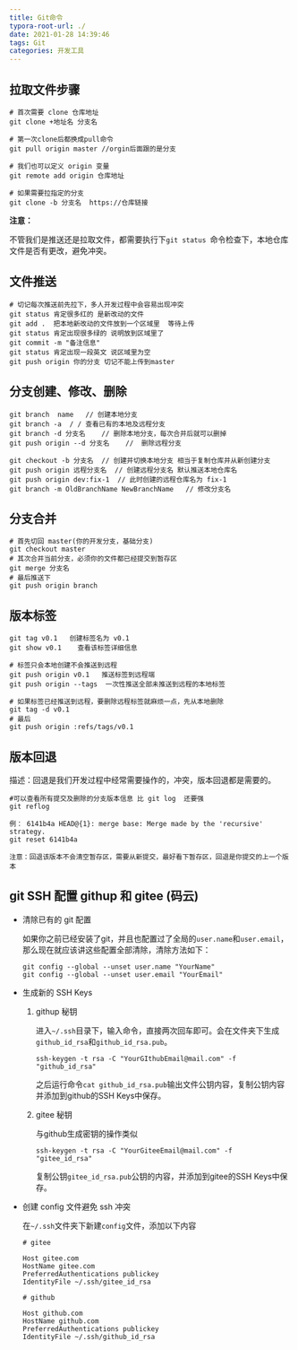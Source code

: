 ```yaml
---
title: Git命令
typora-root-url: ./
date: 2021-01-28 14:39:46
tags: Git
categories: 开发工具
---
```

## 拉取文件步骤
    # 首次需要 clone 仓库地址
    git clone +地址名 分支名
    
    # 第一次clone后都换成pull命令
    git pull origin master //orgin后面跟的是分支
    
    # 我们也可以定义 origin 变量
    git remote add origin 仓库地址
    
    # 如果需要拉指定的分支
    git clone -b 分支名  https://仓库链接
**注意：**

不管我们是推送还是拉取文件，都需要执行下`git status `命令检查下，本地仓库文件是否有更改，避免冲突。

## 文件推送

```
# 切记每次推送前先拉下，多人开发过程中会容易出现冲突
git status 肯定很多红的 是新改动的文件
git add .  把本地新改动的文件放到一个区域里  等待上传
git status 肯定出现很多绿的 说明放到区域里了
git commit -m "备注信息"
git status 肯定出现一段英文 说区域里为空
git push origin 你的分支 切记不能上传到master
```

## 分支创建、修改、删除

```
git branch  name   // 创建本地分支
git branch -a  / / 查看已有的本地及远程分支
git branch -d 分支名    // 删除本地分支，每次合并后就可以删掉
git push origin --d 分支名    //  删除远程分支

git checkout -b 分支名  // 创建并切换本地分支 相当于复制仓库并从新创建分支
git push origin 远程分支名  // 创建远程分支名 默认推送本地仓库名
git push origin dev:fix-1  // 此时创建的远程仓库名为 fix-1
git branch -m OldBranchName NewBranchName   // 修改分支名
```

## 分支合并

```
# 首先切回 master(你的开发分支，基础分支)
git checkout master
# 其次合并当前分支，必须你的文件都已经提交到暂存区
git merge 分支名 
# 最后推送下
git push origin branch
```

## 版本标签

```
git tag v0.1   创建标签名为 v0.1
git show v0.1    查看该标签详细信息

# 标签只会本地创建不会推送到远程
git push origin v0.1   推送标签到远程端
git push origin --tags  一次性推送全部未推送到远程的本地标签

# 如果标签已经推送到远程，要删除远程标签就麻烦一点，先从本地删除
git tag -d v0.1
# 最后
git push origin :refs/tags/v0.1
```

## 版本回退

描述：回退是我们开发过程中经常需要操作的，冲突，版本回退都是需要的。

```
#可以查看所有提交及删除的分支版本信息 比 git log  还要强
git reflog

例： 6141b4a HEAD@{1}: merge base: Merge made by the 'recursive' strategy.
git reset 6141b4a

注意：回退该版本不会清空暂存区，需要从新提交，最好看下暂存区，回退是你提交的上一个版本
```

## git SSH 配置 githup 和 gitee (码云)

- 清除已有的 git 配置

  如果你之前已经安装了git，并且也配置过了全局的`user.name`和`user.email`，那么现在就应该讲这些配置全部清除，清除方法如下：

  ```
  git config --global --unset user.name "YourName"
  git config --global --unset user.email "YourEmail"
  ```

- 生成新的 SSH Keys

  1. githup 秘钥

     进入`~/.ssh`目录下，输入命令，直接两次回车即可。会在文件夹下生成`github_id_rsa`和`github_id_rsa.pub`。

     ```
     ssh-keygen -t rsa -C "YourGIthubEmail@mail.com" -f "github_id_rsa"
     ```

     之后运行命令`cat github_id_rsa.pub`输出文件公钥内容，复制公钥内容并添加到github的SSH Keys中保存。

  2. gitee 秘钥

     与github生成密钥的操作类似

     ```
     ssh-keygen -t rsa -C "YourGiteeEmail@mail.com" -f "gitee_id_rsa"
     ```

     复制公钥`gitee_id_rsa.pub`公钥的内容，并添加到gitee的SSH Keys中保存。

- 创建 config 文件避免 ssh 冲突

  在`~/.ssh`文件夹下新建`config`文件，添加以下内容

  ```
  # gitee
  
  Host gitee.com
  HostName gitee.com
  PreferredAuthentications publickey
  IdentityFile ~/.ssh/gitee_id_rsa
  
  # github
  
  Host github.com
  HostName github.com
  PreferredAuthentications publickey
  IdentityFile ~/.ssh/github_id_rsa
  ```




